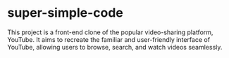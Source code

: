 # super-simple-code
This project is a front-end clone of the popular video-sharing platform, YouTube. It aims to recreate the familiar and user-friendly interface of YouTube, allowing users to browse, search, and watch videos seamlessly.
